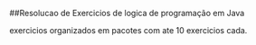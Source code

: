 ##Resolucao de Exercicios de logica de programação em Java

exercicios organizados em pacotes com ate 10 exercicios cada.
